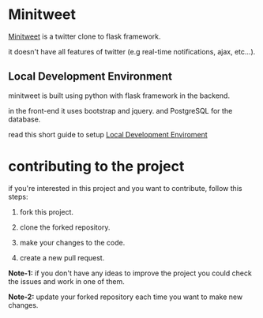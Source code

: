 # Minitweet

[Minitweet](http://minitweet.herokuapp.com) is a twitter clone to flask
framework.

it doesn't have all features of twitter (e.g real-time notifications, ajax, etc...).

## Local Development Environment

minitweet is built using python with flask framework in the backend.

in the front-end
it uses bootstrap and jquery. and PostgreSQL for the database.

read this short guide to setup [Local Development Enviroment](https://github.com/afaki077/minitweet/blob/master/ocal_Devleopment_Enviroment.md)

# contributing to the project
if you're interested in this project and you want to contribute, follow this steps:

1. fork this project.

2. clone the forked repository.

3. make your changes to the code.

4. create a new pull request.

**Note-1:** if you don't have any ideas to improve the project you could check the issues and work in one of them.

**Note-2:** update your forked repository each time you want to make new changes.

